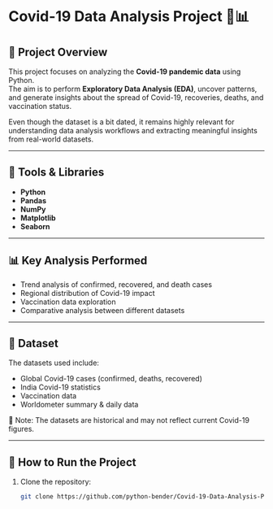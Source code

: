# Covid-19 Data Analysis Project 🦠📊

## 📌 Project Overview
This project focuses on analyzing the **Covid-19 pandemic data** using Python.  
The aim is to perform **Exploratory Data Analysis (EDA)**, uncover patterns, and generate insights about the spread of Covid-19, recoveries, deaths, and vaccination status.  

Even though the dataset is a bit dated, it remains highly relevant for understanding data analysis workflows and extracting meaningful insights from real-world datasets.

---

## 🔧 Tools & Libraries
- **Python**
- **Pandas**
- **NumPy**
- **Matplotlib**
- **Seaborn**

---

## 📊 Key Analysis Performed
- Trend analysis of confirmed, recovered, and death cases  
- Regional distribution of Covid-19 impact  
- Vaccination data exploration  
- Comparative analysis between different datasets  

---

## 📂 Dataset
The datasets used include:
- Global Covid-19 cases (confirmed, deaths, recovered)  
- India Covid-19 statistics  
- Vaccination data  
- Worldometer summary & daily data  

📌 Note: The datasets are historical and may not reflect current Covid-19 figures.

---

## 🚀 How to Run the Project
1. Clone the repository:
   ```bash
   git clone https://github.com/python-bender/Covid-19-Data-Analysis-Project.git
